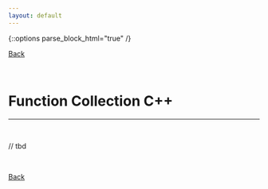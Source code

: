 ```yaml
---
layout: default
---
```


{::options parse_block_html="true" /}  

[Back](../)  

&nbsp;

# Function Collection C++
---  

&nbsp;


// tbd


&nbsp;  

[Back](../)